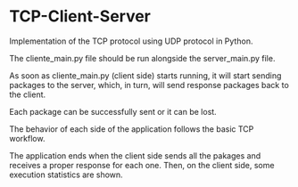 # TCP-Client-Server

Implementation of the TCP protocol using UDP protocol in Python.

The cliente_main.py file should be run alongside the server_main.py file.

As soon as cliente_main.py (client side) starts running, it will start sending packages to the server, which, in turn, will send response packages back to the client.

Each package can be successfully sent or it can be lost.

The behavior of each side of the application follows the basic TCP workflow.

The application ends when the client side sends all the pakages and receives a proper response for each one.
Then, on the client side, some execution statistics are shown.
